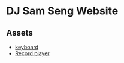 # DJ Sam Seng Website

## Assets
- [keyboard](https://openclipart.org/detail/271916/15-macbook-pro-keyboard-with-touch-bar)
- [Record player](https://commons.wikimedia.org/wiki/File:Record_player_(77801)_-_The_Noun_Project.svg)
